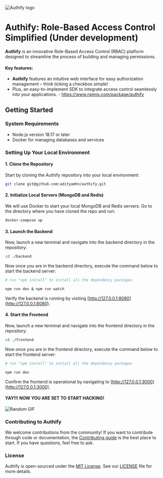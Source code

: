 ![Authify logo](https://i.postimg.cc/9FXtgQ4B/authify-full.png)
# Authify: Role-Based Access Control Simplified (Under development)

**Authify** is an innovative Role-Based Access Control (RBAC) platform designed to streamline the process of building and managing permissions. 

#### Key features:
- **Authify** features an intuitive web interface for easy authorization management – think ticking a checkbox simple!
- Plus, an easy-to-implement SDK to integrate access control seamlessly into your applications. - https://www.npmjs.com/package/authify

## Getting Started

### System Requirements

- Node.js version 18.17 or later
- Docker for managing databases and services

### Setting Up Your Local Environment

#### 1. Clone the Repository

Start by cloning the Authify repository into your local environment:

```bash
git clone git@github.com:adityamhn/authify.git
```

#### 2. Initialize Local Servers (MongoDB and Redis)

We will use Docker to start your local MongoDB and Redis servers. Go to the directory where you have cloned the repo and run:

```bash
docker-compose up
```

#### 3. Launch the Backend

Now, launch a new terminal and navigate into the backend directory in the repository: 

```bash
cd ./backend
```

Now once you are in the backend directory, execute the command below to start the backend server:

```bash
# run "npm install" to install all the dependency packages

npm run dev & npm run watch
```

Verify the backend is running by visiting [http://127.0.0.1:8080](http://127.0.0.1:8080).

#### 4. Start the Frontend

Now, launch a new terminal and navigate into the frontend directory in the repository: 

```bash
cd ./frontend
```

Now once you are in the frontend directory, execute the command below to start the frontend server:

```bash
# run "npm install" to install all the dependency packages

npm run dev
```

Confirm the frontend is operational by navigating to [http://127.0.0.1:3000](http://127.0.0.1:3000).  

#### YAY!!! NOW YOU ARE SET TO START HACKING!
![Random GIF](https://media.tenor.com/YbmQHDSJvbkAAAAC/thumbs-up-hacker.gif)



### Contributing to Authify
We welcome contributions from the community! If you want to contribute through code or documentation, the [Contributing guide](https://github.com/adityamhn/authify/blob/main/CONTRIBUTING.md) is the best place to start. If you have questions, feel free to ask.

### License
Authify is open-sourced under the [MIT License](https://choosealicense.com/licenses/mit/). See our [LICENSE](https://raw.githubusercontent.com/adityamhn/authify/main/LICENSE) file for more details.

